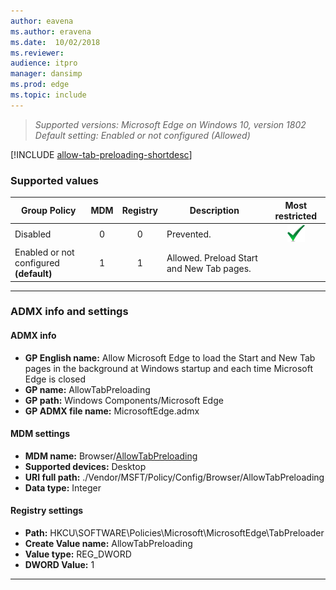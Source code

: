 ```yaml
---
author: eavena
ms.author: eravena
ms.date:  10/02/2018
ms.reviewer: 
audience: itpro
manager: dansimp
ms.prod: edge
ms.topic: include
---
```


<!-- ## Allow Microsoft Edge to load the Start and New Tab pages in the background at Windows startup and each time Microsoft Edge is closed (aka: AllowStartAndNewTabPagePreload)  -->  
>*Supported versions: Microsoft Edge on Windows 10, version 1802*<br>
>*Default setting:  Enabled or not configured (Allowed)*

[!INCLUDE [allow-tab-preloading-shortdesc](../shortdesc/allow-tab-preloading-shortdesc.md)]

### Supported values

|                Group Policy                | MDM | Registry |                Description                |                 Most restricted                  |
|--------------------------------------------|:---:|:--------:|-------------------------------------------|:------------------------------------------------:|
|                  Disabled                  |  0  |    0     |                Prevented.                 | ![Most restricted value](../images/check-gn.png) |
| Enabled or not configured<br>**(default)** |  1  |    1     | Allowed. Preload Start and New Tab pages. |                                                  |

---

### ADMX info and settings

#### ADMX info
- **GP English name:** Allow Microsoft Edge to load the Start and New Tab pages in the background at Windows startup and each time Microsoft Edge is closed
- **GP name:** AllowTabPreloading
- **GP path:** Windows Components/Microsoft Edge
- **GP ADMX file name:** MicrosoftEdge.admx

#### MDM settings
- **MDM name:** Browser/[AllowTabPreloading](https://docs.microsoft.com/windows/client-management/mdm/policy-csp-browser#browser-allowtabpreloading)
- **Supported devices:** Desktop
- **URI full path:** ./Vendor/MSFT/Policy/Config/Browser/AllowTabPreloading 
- **Data type:** Integer

#### Registry settings
- **Path:** HKCU\SOFTWARE\Policies\Microsoft\MicrosoftEdge\TabPreloader
- **Create Value name:** AllowTabPreloading
- **Value type:** REG_DWORD
- **DWORD Value:** 1

<hr>
